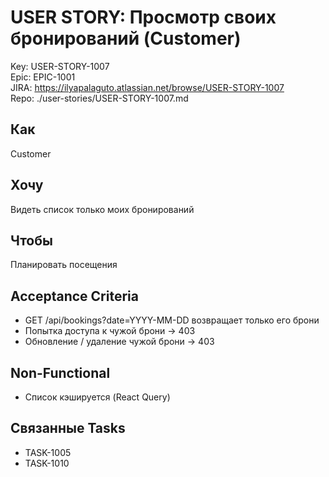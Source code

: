 # USER STORY: Просмотр своих бронирований (Customer)
Key: USER-STORY-1007  
Epic: EPIC-1001  
JIRA: https://ilyapalaguto.atlassian.net/browse/USER-STORY-1007  
Repo: ./user-stories/USER-STORY-1007.md

## Как
Customer

## Хочу
Видеть список только моих бронирований

## Чтобы
Планировать посещения

## Acceptance Criteria
- GET /api/bookings?date=YYYY-MM-DD возвращает только его брони
- Попытка доступа к чужой брони → 403
- Обновление / удаление чужой брони → 403

## Non-Functional
- Список кэшируется (React Query)

## Связанные Tasks
- TASK-1005
- TASK-1010
